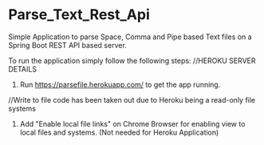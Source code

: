 # Parse_Text_Rest_Api

Simple Application to parse Space, Comma and Pipe based Text files on a Spring Boot REST API based server.

To run the application simply follow the following steps:
//HEROKU SERVER DETAILS
1. Run https://parsefile.herokuapp.com/ to get the app running.

//Write to file code has been taken out due to Heroku being a read-only file systems
1. Add "Enable local file links" on Chrome Browser for enabling view to local files and systems. (Not needed for Heroku Application)
